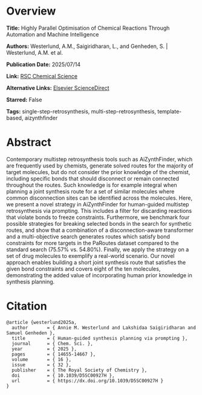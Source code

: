 # Overview
**Title:**
Highly Parallel Optimisation of Chemical Reactions Through Automation and Machine Intelligence

**Authors:**
Westerlund, A.M., Saigiridharan, L., and Genheden, S. |
Westerlund, A.M. et al.

**Publication Date:**
2025/07/14

**Link:**
[RSC Chemical Science](https://pubs.rsc.org/en/content/articlelanding/2025/sc/d5sc00927h)

**Alternative Links:**
[Elsevier ScienceDirect](https://www.sciencedirect.com/org/science/article/pii/S2041652025011010)

**Starred:**
False

**Tags:**
single-step-retrosynthesis, multi-step-retrosynthesis, template-based, aizynthfinder


# Abstract
Contemporary multistep retrosynthesis tools such as AiZynthFinder, which are frequently used by chemists, generate solved routes for the majority of target molecules, but do not consider the prior knowledge of the chemist, including specific bonds that should disconnect or remain connected throughout the routes.
Such knowledge is for example integral when planning a joint synthesis route for a set of similar molecules where common disconnection sites can be identified across the molecules.
Here, we present a novel strategy in AiZynthFinder for human-guided multistep retrosynthesis via prompting.
This includes a filter for discarding reactions that violate bonds to freeze constraints.
Furthermore, we benchmark four possible strategies for breaking selected bonds in the search for synthetic routes, and show that a combination of a disconnection-aware transformer and a multi-objective search generates routes which satisfy bond constraints for more targets in the PaRoutes dataset compared to the standard search (75.57% vs. 54.80%).
Finally, we apply the strategy on a set of drug molecules to exemplify a real-world scenario.
Our novel approach enables building a short joint synthesis route that satisfies the given bond constraints and covers eight of the ten molecules, demonstrating the added value of incorporating human prior knowledge in synthesis planning.


# Citation
```
@article {westerlund2025a,
  author       = { Annie M. Westerlund and Lakshidaa Saigiridharan and Samuel Genheden },
  title        = { Human-guided synthesis planning via prompting },
  journal      = { Chem. Sci. },
  year         = { 2025 },
  pages        = { 14655-14667 },
  volume       = { 16 },
  issue        = { 32 },
  publisher    = { The Royal Society of Chemistry },
  doi          = { 10.1039/D5SC00927H },
  url          = { https://dx.doi.org/10.1039/D5SC00927H }
}
```
